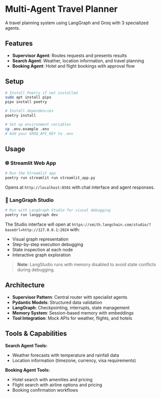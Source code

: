 # Multi-Agent Travel Planner

A travel planning system using LangGraph and Groq with 3 specialized agents.

## Features

- **Supervisor Agent**: Routes requests and presents results
- **Search Agent**: Weather, location information, and travel planning
- **Booking Agent**: Hotel and flight bookings with approval flow

## Setup

```bash
# Install Poetry if not installed
sudo apt install pipx
pipx install poetry

# Install dependencies
poetry install

# Set up environment variables
cp .env.example .env
# Add your GROQ_API_KEY to .env
```

## Usage

### 🌐 Streamlit Web App

```bash
# Run the Streamlit app
poetry run streamlit run streamlit_app.py
```

Opens at `http://localhost:8501` with chat interface and agent responses.

### 🎨 LangGraph Studio

```bash
# Run with LangGraph Studio for visual debugging
poetry run langgraph dev
```

The Studio interface will open at `https://smith.langchain.com/studio/?baseUrl=http://127.0.0.1:2024` with:
- Visual graph representation
- Step-by-step execution debugging
- State inspection at each node
- Interactive graph exploration

> **Note**: LangStudio runs with memory disabled to avoid state conflicts during debugging.

## Architecture

- **Supervisor Pattern**: Central router with specialist agents
- **Pydantic Models**: Structured data validation
- **LangGraph**: Checkpointing, interrupts, state management
- **Memory System**: Session-based memory with embeddings
- **Tool Integration**: Mock APIs for weather, flights, and hotels

## Tools & Capabilities

**Search Agent Tools:**
- Weather forecasts with temperature and rainfall data
- Location information (timezone, currency, visa requirements)

**Booking Agent Tools:**
- Hotel search with amenities and pricing
- Flight search with airline options and pricing
- Booking confirmation workflows
